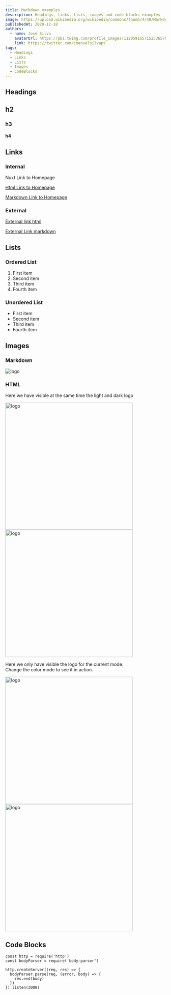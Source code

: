 ```yaml
---
title: Markdown examples
description: Headings, links, lists, images and code blocks examples
image: https://upload.wikimedia.org/wikipedia/commons/thumb/4/48/Markdown-mark.svg/1200px-Markdown-mark.svg.png
publishedAt: 2020-12-18
authors:
  - name: José Silva
    avatarUrl: https://pbs.twimg.com/profile_images/1120591657152536578/qsf_Hlyn_400x400.png
    link: https://twitter.com/jmanuelsilvapt
tags:
  - Headings
  - Links
  - Lists
  - Images
  - CodeBlocks
---
```


## Headings 

## h2
### h3
#### h4

## Links

### Internal

<nuxt-link to="/">Nuxt Link to Homepage</nuxt-link>

<a href="/">Html Link to Homepage</a>

[Markdown Link to Homepage](/)

### External 

<a href="https://nuxtjs.blog">External link html</a>

[External Link markdown](https://nuxtjs.blog)

## Lists

### Ordered List

1. First item
2. Second item
3. Third item
4. Fourth item

### Unordered List

- First item
- Second item
- Third item
- Fourth item

## Images

### Markdown

![logo](/icon.png)

### HTML

Here we have visible at the same time the light and dark logo

<img src="/logo-light.svg" width="400" alt="logo">
<img src="/logo-dark.svg" width="400" alt="logo">

Here we only have visible the logo for the current mode.  
Change the color mode to see it in action.

<img src="/logo-light.svg" width="400"  alt="logo" class="light-img">
<img src="/logo-dark.svg" width="400"  alt="logo" class="dark-img">

## Code Blocks

```js{1,3-5}[server.js]
const http = require('http')
const bodyParser = require('body-parser')

http.createServer((req, res) => {
  bodyParser.parse(req, (error, body) => {
    res.end(body)
  })
}).listen(3000)
```